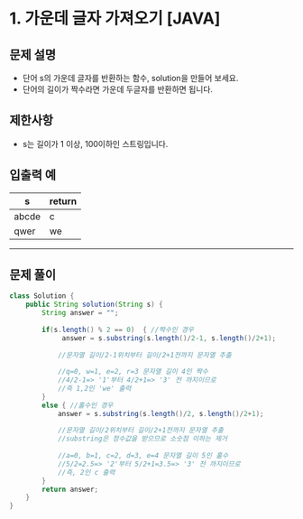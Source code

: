 # 1. 가운데 글자 가져오기 [JAVA]

## 문제 설명
- 단어 s의 가운데 글자를 반환하는 함수, solution을 만들어 보세요.   
- 단어의 길이가 짝수라면 가운데 두글자를 반환하면 됩니다.

## 제한사항
- s는 길이가 1 이상, 100이하인 스트링입니다.

## 입출력 예

s | return
--- | --- 
abcde | c
qwer | we

---

## 문제 풀이

```java
class Solution {
    public String solution(String s) {
        String answer = "";
        
        if(s.length() % 2 == 0)  { //짝수인 경우
             answer = s.substring(s.length()/2-1, s.length()/2+1);
            
            //문자열 길이/2-1위치부터 길이/2+1전까지 문자열 추출
            
            //q=0, w=1, e=2, r=3 문자열 길이 4인 짝수
            //4/2-1=> '1'부터 4/2+1=> '3' 전 까지이므로 
            //즉 1,2인 'we' 출력
        }
        else { //홀수인 경우
            answer = s.substring(s.length()/2, s.length()/2+1);
            
            //문자열 길이/2위치부터 길이/2+1전까지 문자열 추출
            //substring은 정수값을 받으므로 소숫점 이하는 제거
            
            //a=0, b=1, c=2, d=3, e=4 문자열 길이 5인 홀수
            //5/2=2.5=> '2'부터 5/2+1=3.5=> '3' 전 까지이므로 
            //즉, 2인 c 출력
        }
        return answer;
    }
}
```
